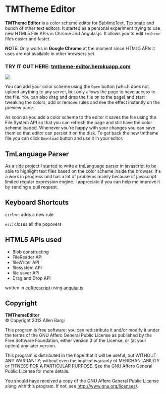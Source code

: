 # TMTheme Editor
**TMTheme Editor** is a color scheme editor for [SublimeText][1], [Textmate][2] and bunch of other text editors.
It started as a personal experiment trying to use new HTML5 File APIs in Chrome and Angular.js. It allows you to edit `tmtheme` files easier and faster. 

**NOTE**: Only works in **Google Chrome** at the moment since HTML5 APIs it uses are not available in other browsers yet.

### TRY IT OUT HERE: [tmtheme-editor.herokuapp.com](http://tmtheme-editor.herokuapp.com/)

![](http://f.cl.ly/items/030L0A0j1M0l2a360w3r/tmtheme-editor-screenshot.png)

You can add your color scheme using the `Open` button (which does not upload anything to any server, but only allows the page to have access to the file. You can also drag and drop the file on to the page) and start tweaking the colors, add or remove rules and see the effect instantly on the preview pane. 

As soon as you add a color scheme to the editor it saves the file using the File System API so that you can refresh the page and still have the color scheme loaded. Whenever you're happy with your changes you can save them so that editor can persist it on the disk. To get back the new tmtheme file you can click `Download` button and use it in your editor.

## TmLanguage Parser
As a side project I started to write a tmLanguage parser in javascript to be able to highlight text files based on the color scheme inside the browser. it's a work in progress and has a lot of problems mainly because of javascript limited regular expression engine. I appreciate if you can help me improve it by sending a pull request. 

## Keyboard Shortcuts
`ctrl+n`: adds a new rule

`esc`: closes all the popovers

## HTML5 APIs used
- Blob constructing
- FileReader API
- fileWriter API
- filesystem API
- file saver API
- Drag and Drop API

written in [coffeescript](http://coffeescript.org/) using [angular.js](angularjs.org)


## Copyright
**TMThemeEditor**  
&copy; Copyright 2012 Allen Bargi

This program is free software: you can redistribute it and/or modify
it under the terms of the GNU Affero General Public License as
published by the Free Software Foundation, either version 3 of the
License, or (at your option) any later version.

This program is distributed in the hope that it will be useful,
but WITHOUT ANY WARRANTY; without even the implied warranty of
MERCHANTABILITY or FITNESS FOR A PARTICULAR PURPOSE.  See the
GNU Affero General Public License for more details.

You should have received a copy of the GNU Affero General Public License
along with this program.  If not, see <http://www.gnu.org/licenses/>.

[1]: http://www.sublimetext.com/
[2]: http://macromates.com/